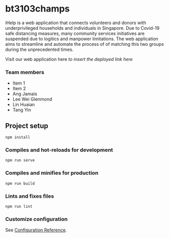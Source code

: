 # bt3103champs
iHelp is a web application that connects volunteers and donors with underprivileged households and individuals in Singapore. Due to Covid-19 safe distancing measures, many community services initiatives are suspended due to logitics and manpower limitations. The web application aims to streamline and automate the process of of matching this two groups during the unprecedented times. 

Visit our web application here *to insert the deployed link here*

### Team members
-  Item 1
-  Item 2
- Ang Jamais
- Lee Wei Glenmond
- Lin Huaian
- Tang Yin

## Project setup
```
npm install
```

### Compiles and hot-reloads for development
```
npm run serve
```

### Compiles and minifies for production
```
npm run build
```

### Lints and fixes files
```
npm run lint
```

### Customize configuration
See [Configuration Reference](https://cli.vuejs.org/config/).